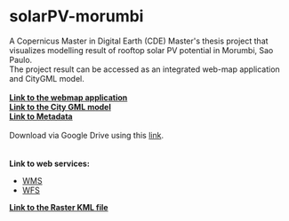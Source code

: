 # solarPV-morumbi

A Copernicus Master in Digital Earth (CDE) Master's thesis project that visualizes modelling result of rooftop solar PV potential in Morumbi, Sao Paulo. <br />
The project result can be accessed as an integrated web-map application and CityGML model.<br />
<br />
[**Link to the webmap application**](https://github.com/rochanofa/solarPV-morumbi/)<br />
[**Link to the City GML model**](https://github.com/rochanofa/solarPV-morumbi/)<br />
[**Link to Metadata**](https://github.com/rochanofa/solarPV-morumbi/)<br />
<br />
Download via Google Drive using this [link](www.google.com).<br />
<br />
<br />
**Link to web services:**<br />
- [WMS](http://158.194.94.29:8081/geoserver/solar_pot/ows?service=WFS&version=1.0.0&request=GetFeature&typeName=solar_pot%3AAnnual_solar_PV_potential_MWh&maxFeatures=50)
- [WFS](http://158.194.94.29:8081/geoserver/solar_pot/ows?service=WFS&version=1.0.0&request=GetFeature&typeName=solar_pot%3AAnnual_solar_PV_potential_MWh&maxFeatures=50)

[**Link to the Raster KML file**](https://github.com/rochanofa/solarPV-morumbi/)<br />

